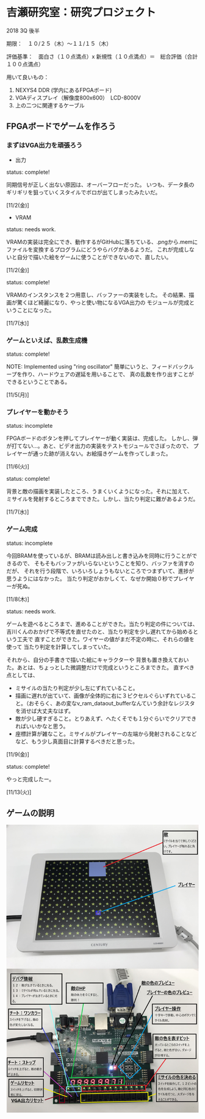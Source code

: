 # 吉瀬研究室：研究プロジェクト

2018 3Q 後半

期限：　１０/２５（木）〜１１/１５（木）

評価基準：　面白さ（１０点満点）x 新規性（１０点満点）＝　総合評価（合計１００点満点）

用いて良いもの：

1. NEXYS4 DDR (学内にあるFPGAボード)
2. VGAディスプレイ（解像度800x600）　LCD-8000V
3. 上の二つに関連するケーブル

## FPGAボードでゲームを作ろう

### まずはVGA出力を頑張ろう

* 出力

status: complete!

同期信号が正しく出ない原因は、オーバーフローだった。
いつも、データ長のギリギリを狙っていくスタイルでボロが出てしまったみたいだ。

[11/2(金)]


* VRAM

status: needs work.

VRAMの実装は完全にでき、動作するがGitHubに落ちている、.pngから.memに
ファイルを変換するプログラムにどうやらバグがあるようだ。
これが完成しないと自分で描いた絵をゲームに使うことができないので、直したい。

[11/2(金)]


status: complete!

VRAMのインスタンスを２つ用意し、バッファーの実装をした。
その結果、描画が驚くほど綺麗になり、やっと使い物になるVGA出力の
モジュールが完成ということになった。

[11/7(水)]

### ゲームといえば、乱数生成機

status: complete!

NOTE: Implemented using "ring oscillator"
簡単にいうと、フィードバックループを作り、ハードウェアの遅延を用いることで、
真の乱数を作り出すことができるということである。

[11/5(月)]

### プレイヤーを動かそう

status: incomplete

FPGAボードのボタンを押してプレイヤーが動く実装は、完成した。
しかし、弾が打てない...。あと、ビデオ出力の実装をテストモジュールでさぼったので、
プレイヤーが通った跡が消えない。お絵描きゲームを作ってしまった。

[11/6(火)]

status: complete!

背景と敵の描画を実装したところ、うまくいくようになった。それに加えて、
ミサイルを発射するところまでできた。しかし、当たり判定に難があるようだ。

[11/7(水)]

### ゲーム完成

status: incomplete

今回BRAMを使っているが、BRAMは読み出しと書き込みを同時に行うことができるので、
そもそもバッファがいらないということを知り、バッファを消すのだが、
それを行う段階で、いろいろしょうもないところでつまずいて、進捗が思うようにはなかった。
当たり判定がおかしくて、なぜか開始０秒でプレイヤーが死ぬ。

[11/8(木)]

status: needs work.

ゲームを遊べるところまで、進めることができた。当たり判定の件については、
吉川くんのおかげで不等式を直せたのと、当たり判定を少し遅れてから始めるという工夫で
直すことができた。ワイヤーの値がまだ不定の時に、それらの値を使って
当たり判定を計算してしまっていた。

それから、自分の手書きで描いた絵にキャラクターや
背景も置き換えておいた。あとは、ちょっとした微調整だけで完成というところまできた。
直すべき点としては、

* ミサイルの当たり判定が少し左にずれていること。
* 描画に遅れが出ていて、画像が全体的に右に３ピクセルぐらいずれていること。（おそらく、あの変なv_ram_dataout_bufferなんていう余計なレジスタを消せば大丈夫なはず。
* 敵が少し硬すぎること。とりあえず、へたくそでも１分ぐらいでクリアできればいいかなと思う。
* 座標計算が雑なこと。ミサイルがプレイヤーの左端から発射されることなどなど、もう少し真面目に計算するべきだと思った。

[11/9(金)]

status: complete!

やっと完成したー。

[11/13(火)]

## ゲームの説明

![alt text](https://github.com/shinjitumala/Kise-Research-Centre-Research-Project/raw/master/Game-Manual.jpg "Game Manual")
